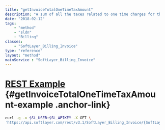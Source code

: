 ```yaml
---
title: "getInvoiceTotalOneTimeTaxAmount"
description: "A sum of all the taxes related to one time charges for this invoice."
date: "2018-02-12"
tags:
    - "method"
    - "sldn"
    - "Billing"
classes:
    - "SoftLayer_Billing_Invoice"
type: "reference"
layout: "method"
mainService : "SoftLayer_Billing_Invoice"
---
```


# [REST Example](#getInvoiceTotalOneTimeTaxAmount-example) <a href="/article/rest/"><i class="fas fa-question"></i></a> {#getInvoiceTotalOneTimeTaxAmount-example .anchor-link} 
```bash
curl -g -u $SL_USER:$SL_APIKEY -X GET \
'https://api.softlayer.com/rest/v3.1/SoftLayer_Billing_Invoice/{SoftLayer_Billing_InvoiceID}/getInvoiceTotalOneTimeTaxAmount'
```

